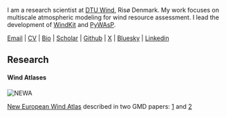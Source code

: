 I am a research scientist at [DTU Wind](https://wind.dtu.dk/), Risø Denmark. My work focuses on multiscale atmospheric modeling for wind resource assessment. I lead the development of [WindKit](https://docs.wasp.dk/windkit/) and [PyWAsP](https://docs.wasp.dk/pywasp/). 

[Email](mailto:bjarketol@gmail.com) | [CV]() | [Bio](bio.md) | [Scholar](https://scholar.google.com/citations?user=sh27EAEAAAAJ&hl=en) |  [Github](https://github.com/bjarketol) | [X](https://x.com/Bjarketol/) | [Bluesky](https://bsky.app/profile/bjarketol.bsky.social) | [Linkedin](https://linkedin.com/in/bjarketol) 


## Research

#### Wind Atlases

![NEWA](https://bjarketol.github.io/assets/img/newa.png)

[New European Wind Atlas](https://map.neweuropeanwindatlas.eu/) described in two GMD papers: [1](https://gmd.copernicus.org/articles/13/5053/2020/) and [2](https://gmd.copernicus.org/articles/13/5079/2020/)
